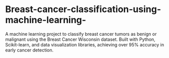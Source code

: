 # Breast-cancer-classification-using-machine-learning-
A machine learning project to classify breast cancer tumors as benign or malignant using the Breast Cancer Wisconsin dataset. Built with Python, Scikit-learn, and data visualization libraries, achieving over 95% accuracy in early cancer detection.
